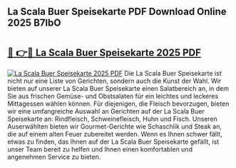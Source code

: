 ## La Scala Buer Speisekarte PDF Download Online 2025 B7lbO

# <h2><a href="http://gce05le.nevu.top/?p=La+Scala+Buer+Speisekarte">🔗 👉🔴 La Scala Buer Speisekarte 2025 PDF</a></h2>

[![La Scala Buer Speisekarte 2025 PDF](https://i.imgur.com/dBaPXMq.png)](http://gce05le.nevu.top/?p=La+Scala+Buer+Speisekarte)
Die La Scala Buer Speisekarte ist nicht nur eine Liste von Gerichten, sondern auch die Kunst der Wahl. Wir bieten auf unserer La Scala Buer Speisekarte einen Salatbereich an, in dem Sie aus frischen Gemüse- und Obstsalaten für ein leichtes und leckeres Mittagessen wählen können. Für diejenigen, die Fleisch bevorzugen, bieten wir eine umfangreiche Auswahl an Gerichten auf der La Scala Buer Speisekarte an: Rindfleisch, Schweinefleisch, Huhn und Fisch. Unseren Auserwählten bieten wir Gourmet-Gerichte wie Schaschlik und Steak an, die auf einem alten Feuer zubereitet werden. Wenn es Ihnen schwer fällt, etwas zu finden, das Ihnen auf der La Scala Buer Speisekarte gefällt, ist unser Team bereit zu helfen und Ihnen einen komfortablen und angenehmen Service zu bieten.
